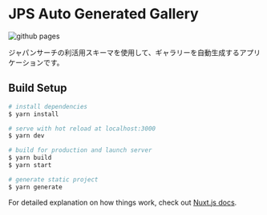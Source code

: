 # JPS Auto Generated Gallery

![github pages](https://github.com/nakamura196/jpsearch2/workflows/github%20pages/badge.svg)

ジャパンサーチの利活用スキーマを使用して、ギャラリーを自動生成するアプリケーションです。

## Build Setup

```bash
# install dependencies
$ yarn install

# serve with hot reload at localhost:3000
$ yarn dev

# build for production and launch server
$ yarn build
$ yarn start

# generate static project
$ yarn generate
```

For detailed explanation on how things work, check out [Nuxt.js docs](https://nuxtjs.org).
